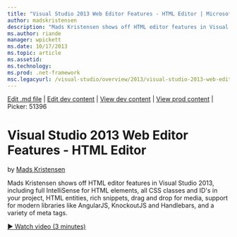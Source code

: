 ```yaml
---
title: "Visual Studio 2013 Web Editor Features - HTML Editor | Microsoft Docs"
author: madskristensen
description: "Mads Kristensen shows off HTML editor features in Visual Studio 2013, including full IntelliSense for HTML elements, all CSS classes and ID's in your project..."
ms.author: riande
manager: wpickett
ms.date: 10/17/2013
ms.topic: article
ms.assetid: 
ms.technology: 
ms.prod: .net-framework
msc.legacyurl: /visual-studio/overview/2013/visual-studio-2013-web-editor-features-html-editor
---
```

[Edit .md file](C:\Projects\msc\dev\Msc.Www\Web.ASP\App_Data\github\visual-studio\overview\2013\visual-studio-2013-web-editor-features-html-editor.md) | [Edit dev content](http://www.aspdev.net/umbraco#/content/content/edit/51386) | [View dev content](http://docs.aspdev.net/tutorials/visual-studio/overview/2013/visual-studio-2013-web-editor-features-html-editor.html) | [View prod content](http://www.asp.net/visual-studio/overview/2013/visual-studio-2013-web-editor-features-html-editor) | Picker: 51396

Visual Studio 2013 Web Editor Features - HTML Editor
====================
by [Mads Kristensen](https://github.com/madskristensen)

Mads Kristensen shows off HTML editor features in Visual Studio 2013, including full IntelliSense for HTML elements, all CSS classes and ID's in your project, HTML entities, rich snippets, drag and drop for media, support for modern libraries like AngularJS, KnockoutJS and Handlebars, and a variety of meta tags.

[&#9654; Watch video (3 minutes)](https://channel9.msdn.com/Blogs/ASP-NET-Site-Videos/visual-studio-2013-web-editor-features-html-editor)